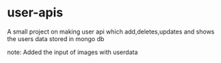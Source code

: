 # user-apis
A small project on making user api which add,deletes,updates and shows the users data stored in mongo db 

note: 
  Added the input of images with userdata
